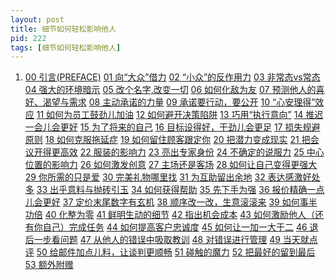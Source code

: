 ```yaml
---
layout: post
title: 细节如何轻松影响他人
pid: 222
tags: [细节如何轻松影响他人]
---
```


1. [00 引言(PREFACE)]()
[01 向“大众”借力]()
[02 “小众”的反作用力]()
[03 非常态vs常态]()
[04 强大的环境暗示]()
[05 改个名字,改变一切]()
[06 如何化敌为友]()
[07 预测他人的喜好、渴望与需求]()
[08 主动承诺的力量]()
[09 承诺要行动，要公开]()
[10 “心安理得”效应]()
[11 如何为员工鼓劲儿加油]()
[12 如何避开决策陷阱]()
[13 巧用“执行意向”]()
[14 推迟一会儿会更好]()
[15 为了将来的自己]()
[16 目标设得好，干劲儿会更足]()
[17 损失规避原则]()
[18 如何克服拖延症]()
[19 如何留住顾客跟定你]()
[20 把潜力变成现实]()
[21 把会议开得更高效]()
[22 服装的影响力]()
[23 亮出专家身份]()
[24 不确定的说服力]()
[25 中心位置的影响力]()
[26 如何激发创意]()
[27 主场还是客场]()
[28 如何让自己变得更强大]()
[29 你所需的只是爱]()
[30 完美礼物哪里找]()
[31 为互助留出余地]()
[32 表达感激好处多]()
[33 出乎意料与抛砖引玉]()
[34 如何获得帮助]()
[35 先下手为强]()
[36 报价精确一点儿会更好]()
[37 定价末尾数字有玄机]()
[38 顺序改一改，生意滚滚来]()
[39 如何事半功倍]()
[40 化整为零]()
[41 鲜明生动的细节]()
[42 指出机会成本]()
[43 如何激励他人（还有你自己）完成任务]()
[44 如何提高客户忠诚度]()
[45 如何让一加一大于二]()
[46 退后一步看问题]()
[47 从他人的错误中吸取教训]()
[48 对错误进行管理]()
[49 当天就点评]()
[50 给邮件加点儿料，让谈判更顺畅]()
[51 碰触的魔力]()
[52 把最好的留到最后]()
[53 额外附赠]()
